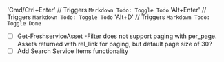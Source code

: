 'Cmd/Ctrl+Enter' // Triggers `Markdown Todo: Toggle Todo`
'Alt+Enter' // Triggers `Markdown Todo: Toggle Todo`
'Alt+D' // Triggers `Markdown Todo: Toggle Done`

- [ ] Get-FreshserviceAsset -Filter does not support paging with per_page.  Assets returned with rel_link for paging, but default page size of 30?
- [ ] Add Search Service Items functionality
